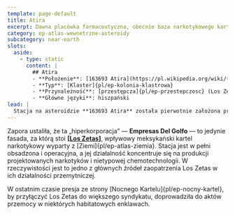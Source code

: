 ```yaml
---
template: page-default
title: Atira
excerpt: Dawna placówka farmaceutyczna, obecnie baza narkotykowego kartelu Los Zetas.
category: ep-atlas-wewnetrzne-asteroidy
subcategory: near-earth
slots:
  aside:
    - type: static
      content: |
        ## Atira
        - **Położenie**: [163693 Atira](https://pl.wikipedia.org/wiki/(163693)_Atira)
        - **Typ**: [Klaster]{pl/ep-kolonia-klastrowa}
        - **Przynależność**: [przestępcza]{pl/ep-przestepczosc} (Los Zetas)
        - **Główne języki**: hiszpański
lead: |
  Stacja na asteroidzie **163693 Atira** została pierwotnie założona przez spółkę zależną [hiperkorporacji]{pl/ep-hiperkorporacja} farmaceutycznej jeszcze przed [Upadkiem]{pl/ep-upadek}, jako odizolowana placówka do produkcji eksperymentalnych leków i egzotycznych metamateriałów. Niedługo po Upadku ujawniono, że firma macierzysta prowadziła eksperymenty na [morfach]{pl/ep-morf} ludzkich genetycznie zmodyfikowanych tak, by nie odczuwały bólu. W wyniku skandalu Atira została wykupiona przez inną, mało znaną firmę.
---
```

Zapora ustaliła, że ta „hiperkorporacja” — **Empresas Del Golfo** — to jedynie fasada, za którą stoi **[[Los Zetas](https://pl.wikipedia.org/wiki/Los_Zetas)]**, wpływowy meksykański kartel narkotykowy wyparty z [Ziemi]{pl/ep-atlas-ziemia}. Stacja jest w pełni obsadzona i operacyjna, a jej działalność koncentruje się na produkcji projektowanych narkotyków i nietypowej chemotechnologii. W rzeczywistości jest to jedno z głównych źródeł zaopatrzenia Los Zetas w ich działalności przemytniczej.

W ostatnim czasie presja ze strony [Nocnego Kartelu]{pl/ep-nocny-kartel}, by przyłączyć Los Zetas do większego syndykatu, doprowadziła do aktów przemocy w niektórych habitatowych enklawach.
